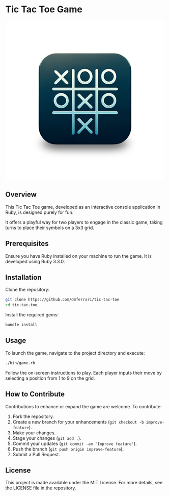 # Tic Tac Toe Game

![Tic Tac Toe Icon](icon.png)

## Overview

This Tic Tac Toe game, developed as an interactive console application in Ruby, is designed purely for fun.

It offers a playful way for two players to engage in the classic game, taking turns to place their symbols on a 3x3 grid.

## Prerequisites

Ensure you have Ruby installed on your machine to run the game. It is developed using Ruby 3.3.0.

## Installation

Clone the repository:

```bash
git clone https://github.com/dmferrari/tic-tac-toe
cd tic-tac-toe
```

Install the required gems:
  
```bash
bundle install
```

## Usage

To launch the game, navigate to the project directory and execute:

```bash
./bin/game.rb
```

Follow the on-screen instructions to play. Each player inputs their move by selecting a position from 1 to 9 on the grid.

## How to Contribute

Contributions to enhance or expand the game are welcome. To contribute:

1. Fork the repository.
2. Create a new branch for your enhancements (`git checkout -b improve-feature`).
3. Make your changes.
4. Stage your changes (`git add .`).
5. Commit your updates (`git commit -am 'Improve feature'`).
6. Push the branch (`git push origin improve-feature`).
7. Submit a Pull Request.

## License

This project is made available under the MIT License. For more details, see the LICENSE file in the repository.
